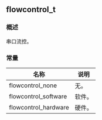 ## flowcontrol\_t
### 概述
串口流控。
### 常量
<p id="flowcontrol_t_consts">

| 名称 | 说明 | 
| -------- | ------- | 
| flowcontrol\_none | 无。 |
| flowcontrol\_software | 软件。 |
| flowcontrol\_hardware | 硬件。 |
